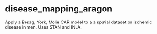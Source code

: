 # disease_mapping_aragon

Apply a Besag, York, Molie CAR model to a a spatial dataset on ischemic disease in men.
Uses STAN and INLA.
